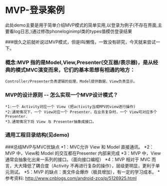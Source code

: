 # MVP-登录案例
此处demo主要是用于简单介绍MVP模式的简单实用,以登录为例子(不存在界面,主要看log日志,)通过修改phoneloginimpl类的types值模仿登录结果

###很久之前就听说过MVP模式，但是I叫懒惰，一致没有研究，今天就来尝试一下。

### 概念:MVP 指的是Model,View,Presenter(交互器/表示器)，是从经典的模式MVC演变而来，它们的基本思想有相通的地方：
    Controller/Presenter负责逻辑的处理，Model提供数据，View负责显示。
### MVP的设计原则 -- 怎么实现一个MVP设计模式？
    *1:一个 Activity对应一个 View (把activity当成MPV的view进行操作)
    *2:通常情况下，一个 View对应一个 Presenter，在业务复杂时，一个 View可对应多个 Presenter.
    *3.通常情况下将 View 与 Presenter抽象成接口。
### 通用工程目录结构(见demo)






###总结MVP与MVC优缺点
     *1：MVC允许 View 和 Model 直接通讯。
     *2：MVP 中，View和 Model 的交互都在Presenter 内部来完成
     *3：MVP 中，View 通常会抽象化出来一系列的接口。（面向接口编程）
     *4：MVP 相对于 MVC 而言，大大降低了耦合度（Activity 不再进行复杂的操作），层级更明显，更利于单元测试。
     *5：MVP 的缺点：类文件会爆炸（极具增加），有一定的学习成本。
*参考资料: http://www.cnblogs.com/android-zcq/p/5126925.html
